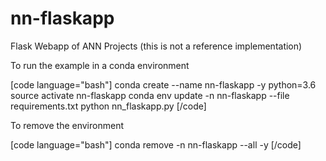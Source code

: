 # nn-flaskapp
Flask Webapp of ANN Projects (this is not a reference implementation)

To run the example in a conda environment

[code language="bash"]
conda create --name nn-flaskapp -y python=3.6
source activate nn-flaskapp
conda env update -n nn-flaskapp  --file requirements.txt
python nn_flaskapp.py
[/code]

To remove the environment

[code language="bash"]
conda remove -n nn-flaskapp --all -y
[/code]